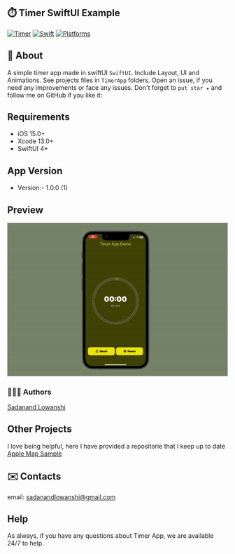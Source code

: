 ## ⏱️ Timer SwiftUI Example
[![Timer](https://img.shields.io/badge/Timer-4BC51D.svg?style=flat)](https://github.com/luckyhexalitics/TimerApp)
[![Swift](https://img.shields.io/badge/SwiftUI-4_5-orange?style=flat)](https://img.shields.io/badge/SwiftUI-4_5-Orange?style=flat)
[![Platforms](https://img.shields.io/badge/Platforms-macOS_iOS_tvOS_iPad_visionOS-yellowgreen?style=flat)](https://img.shields.io/badge/Platforms-macOS_iOS_tvOS_iPad_visionOS-yellowgreen?style=flat)

## 📎 About

A simple timer app made in swiftUI `SwiftUI`. Include Layout, UI and Animations.
See projects files in `TimerApp` folders. Open an issue, if you need any improvements or face any issues.
Don't forget to `put star ★` and follow me on GitHub if you like it:

## Requirements
- iOS 15.0+
- Xcode 13.0+
- SwiftUI 4+

## App Version
- Version:- 1.0.0 (1)


## Preview
![ezgif com-resize](https://github.com/sadanand-lowanshi/SwiftUI-TimerApp/blob/main/Assets/demo.gif)


### 👨🏻‍💻 Authors
[Sadanand Lowanshi](https://github.com/sadanand-lowanshi)

## Other Projects

I love being helpful, here I have provided a repositorie that I keep up to date [ Apple Map Sample](https://github.com/hexalitics/AppleMapsSample)


## ✉️ Contacts

email: sadanandlowanshi@gmail.com

## Help
As always, if you have any questions about Timer App, we are available 24/7 to help.

